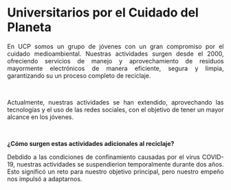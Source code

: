 <h1>Universitarios por el Cuidado del Planeta </h1>

<p align="justify">En UCP somos un grupo de jóvenes con un gran compromiso por el cuidado medioambiental. Nuestras actividades surgen desde el 2000, ofreciendo servicios de manejo y aprovechamiento de residuos mayormente electrónicos de manera eficiente, segura y limpia, garantizando su un proceso completo de reciclaje. </p> <br>

<p align="justify">Actualmente, nuestras actividades se han extendido, aprovechando las tecnologías y el uso de las redes sociales, con el objetivo de tener un mayor alcance en los jóvenes. </p> <br>

<strong>¿Cómo surgen estas actividades adicionales al reciclaje?</strong>
<p align="justify">Debdido a las condiciones de confinamiento causadas por el virus COVID-19, nuestras actividades se suspendierion temporalmente durante dos años. Esto significó un reto para nuestro objetivo principal, pero nuestro empeño nos impulsó a adaptarnos.   </p> <br>
